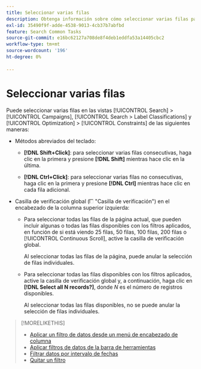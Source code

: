 ```yaml
---
title: Seleccionar varias filas
description: Obtenga información sobre cómo seleccionar varias filas para poder realizar la misma acción en todas ellas.
exl-id: 35490f9f-adde-4538-9013-4cb37b7abfbd
feature: Search Common Tasks
source-git-commit: e16bc62127a708de8f4deb1eddfa53a14405cbc2
workflow-type: tm+mt
source-wordcount: '196'
ht-degree: 0%

---
```


# Seleccionar varias filas

Puede seleccionar varias filas en las vistas [!UICONTROL Search] > [!UICONTROL Campaigns], [!UICONTROL Search > Label Classifications] y [!UICONTROL Optimization] > [!UICONTROL Constraints] de las siguientes maneras:

* Métodos abreviados del teclado:

   * **[!DNL Shift+Click]**: para seleccionar varias filas consecutivas, haga clic en la primera y presione **[!DNL Shift]** mientras hace clic en la última.

   * **[!DNL Ctrl+Click]**: para seleccionar varias filas no consecutivas, haga clic en la primera y presione **[!DNL Ctrl]** mientras hace clic en cada fila adicional.

* Casilla de verificación global (![Casilla de verificación](/help/search-social-commerce/assets/check-box.png) &quot;Casilla de verificación&quot;) en el encabezado de la columna superior izquierda:

   * Para seleccionar todas las filas de la página actual, que pueden incluir algunas o todas las filas disponibles con los filtros aplicados, en función de si está viendo 25 filas, 50 filas, 100 filas, 200 filas o [!UICONTROL Continuous Scroll], active la casilla de verificación global.

     Al seleccionar todas las filas de la página, puede anular la selección de filas individuales.

   * Para seleccionar todas las filas disponibles con los filtros aplicados, active la casilla de verificación global y, a continuación, haga clic en **[!DNL Select all N records?]**, donde *N* es el número de registros disponibles.

     Al seleccionar todas las filas disponibles, no se puede anular la selección de filas individuales.

>[!MORELIKETHIS]
>
>* [Aplicar un filtro de datos desde un menú de encabezado de columna](../data-views/ad-hoc-settings/column-filter-apply-from-column-heading.md)
>* [Aplicar filtros de datos de la barra de herramientas](../data-views/ad-hoc-settings/column-filter-apply-from-toolbar.md)
>* [Filtrar datos por intervalo de fechas](../data-views/ad-hoc-settings/date-filter.md)
>* [Quitar un filtro](../data-views/ad-hoc-settings/column-filter-remove.md)

